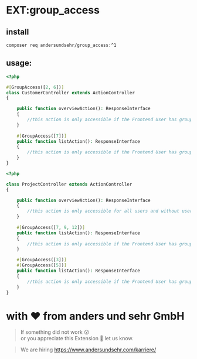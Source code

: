 # EXT:group_access


## install

`composer req andersundsehr/group_access:^1`

## usage:

````php
<?php

#[GroupAccess([2, 6])]
class CustomerController extends ActionController
{

    public function overviewAction(): ResponseInterface
    {
        //this action is only accessible if the Frontend User has group 2 or 6
    }
    
    #[GroupAccess([7])]
    public function listAction(): ResponseInterface
    {
        //this action is only accessible if the Frontend User has group (2 or 6) and 7
    }
}
````

````php
<?php

class ProjectController extends ActionController
{

    public function overviewAction(): ResponseInterface
    {
        //this action is only accessible for all users and without user login
    }
    
    #[GroupAccess([7, 9, 12])]
    public function listAction(): ResponseInterface
    {
        //this action is only accessible if the Frontend User has group 7 or 9 or 12
    }

    #[GroupAccess([3])]
    #[GroupAccess([5])]
    public function listAction(): ResponseInterface
    {
        //this action is only accessible if the Frontend User has group 3 and 5
    }
}
````

# with ♥️ from anders und sehr GmbH

> If something did not work 😮  
> or you appreciate this Extension 🥰 let us know.

> We are hiring https://www.andersundsehr.com/karriere/

